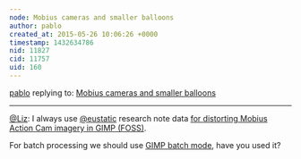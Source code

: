 ```yaml
---
node: Mobius cameras and smaller balloons
author: pablo
created_at: 2015-05-26 10:06:26 +0000
timestamp: 1432634786
nid: 11827
cid: 11757
uid: 160
---
```




[pablo](../profile/pablo) replying to: [Mobius cameras and smaller balloons](../notes/warren/05-21-2015/mobius-cameras-and-smaller-balloons)

----
[@Liz](/profile/Liz): I always use [@eustatic](/profile/eustatic) research note data [for distorting Mobius Action Cam imagery in GIMP (FOSS)](http://publiclab.org/notes/eustatic/11-11-2014/a-method-for-distorting-mobius-action-cam-imagery-in-gimp-foss). 

For batch processing we should use [GIMP batch mode](http://www.gimp.org/tutorials/Basic_Batch/), have you used it?